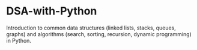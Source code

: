 # DSA-with-Python
Introduction to common data structures (linked lists, stacks, queues, graphs) and algorithms (search, sorting, recursion, dynamic programming) in Python.

